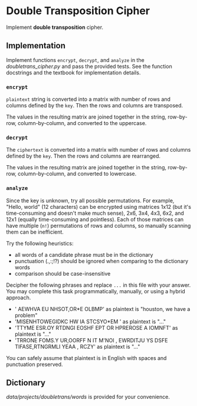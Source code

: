 # Double Transposition Cipher

Implement **double transposition** cipher.

## Implementation

Implement functions `encrypt`, `decrypt`, and `analyze` in the *doubletrans_cipher.py* and pass the provided tests.
See the function docstrings and the textbook for implementation details.

### `encrypt`

`plaintext` string is converted into a matrix with number of rows and columns defined by the `key`.
Then the rows and columns are transposed.

The values in the resulting matrix are joined together in the string, row-by-row, column-by-column, and converted to the uppercase.

### `decrypt`

The `ciphertext` is converted into a matrix with number of rows and columns defined by the `key`.
Then the rows and columns are rearranged.

The values in the resulting matrix are joined together in the string, row-by-row, column-by-column, and converted to lowercase.

### `analyze`

Since the key is unknown, try all possible permutations.
For example, "Hello, world" (12 characters) can be encrypted using matrices 1x12 (but it's time-consuming and doesn't make much sense), 2x6, 3x4, 4x3, 6x2, and 12x1 (equally time-consuming and pointless).
Each of those matrices can have multiple (`n!`) permutations of rows and columns, so manually scanning them can be inefficient.

Try the following heuristics:

- all words of a candidate phrase must be in the dictionary
- punctuation (.,:;!?) should be ignored when comparing to the dictionary words
- comparison should be case-insensitive

Decipher the following phrases and replace `...` in this file with your answer.
You may complete this task programmatically, manually, or using a hybrid approach.

- ' AEWHVA EU NHSOT,OR*E OLBMP' as plaintext is "houston, we have a problem"
- 'MISENHTOWEGIDKC HW IA STCSYO*EM ' as plaintext is "..."
- 'TTYME ESR.OY RTDNGI EOSHF EPT OR HPREROSE A   IOMNFT' as plaintext is "..."
- 'TRRONE FOMS.Y UR,OORFF N IT M'NOI , EWRDITJU YS DSFE TIFASE,RTNGRMLI YEAA , RCZY' as plaintext is "..."

You can safely assume that plaintext is in English with spaces and punctuation preserved.

## Dictionary

*data/projects/doubletrans/words* is provided for your convenience.
